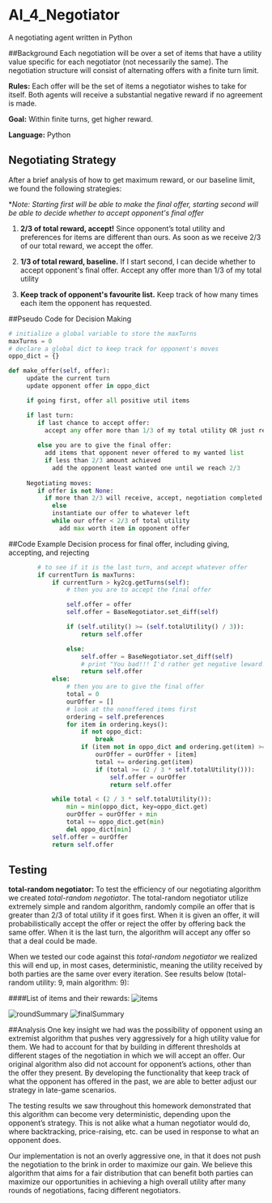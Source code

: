# AI_4_Negotiator
A negotiating agent written in Python

##Background
Each negotiation will be over a set of items that have a utility value specific for each negotiator (not necessarily the same). The negotiation structure will consist of alternating offers with a finite turn limit.

**Rules:** Each offer will be the set of items a negotiator wishes to take for itself. Both agents will receive a substantial negative reward if no agreement is made.

**Goal:** Within finite turns, get higher reward. 

**Language:** Python

## Negotiating Strategy
After a brief analysis of how to get maximum reward, or our baseline limit, we found the following strategies:

**Note: Starting first will be able to make the final offer, starting second will be able to decide whether to accept opponent's final offer*

1. **2/3 of total reward, accept!** Since opponent’s total utility and preferences for items are different than ours. As soon as we receive 2/3 of our total reward, we accept the offer.

2. **1/3 of total reward, baseline.** If I start second, I can decide whether to accept opponent's final offer. Accept any offer more than 1/3 of my total utility

3. **Keep track of opponent's favourite list.** Keep track of how many times each item the opponent has requested.

##Pseudo Code for Decision Making
```Python
# initialize a global variable to store the maxTurns
maxTurns = 0
# declare a global dict to keep track for opponent's moves
oppo_dict = {}

def make_offer(self, offer):
     update the current turn
     update opponent offer in oppo_dict

     if going first, offer all positive util items

     if last turn:
        if last chance to accept offer:
          accept any offer more than 1/3 of my total utility OR just reject the offer and take penalty             
     
        else you are to give the final offer:
       	  add items that opponent never offered to my wanted list
       	  if less than 2/3 amount achieved
       	    add the opponent least wanted one until we reach 2/3
     
     Negotiating moves:
        if offer is not None:
      	  if more than 2/3 will receive, accept, negotiation completed!
      		else
       	  	instantiate our offer to whatever left
            while our offer < 2/3 of total utility
          	  add max worth item in opponent offer
```

##Code Example
Decision process for final offer, including giving, accepting, and rejecting

```Python
        # to see if it is the last turn, and accept whatever offer
        if currentTurn is maxTurns:
            if currentTurn > ky2cg.getTurns(self):
                # then you are to accept the final offer

                self.offer = offer
                self.offer = BaseNegotiator.set_diff(self)

                if (self.utility() >= (self.totalUtility() / 3)):
                    return self.offer

                else:
                    self.offer = BaseNegotiator.set_diff(self)
                    # print "You bad!!! I'd rather get negative leward!!!!"
                    return self.offer
            else:
                # then you are to give the final offer
                total = 0
                ourOffer = []
                # look at the nonoffered items first
                ordering = self.preferences
                for item in ordering.keys():
                    if not oppo_dict:
                        break
                    if (item not in oppo_dict and ordering.get(item) >= 0):
                        ourOffer = ourOffer + [item]
                        total += ordering.get(item)
                        if (total >= (2 / 3 * self.totalUtility())):
                            self.offer = ourOffer
                            return self.offer

            while total < (2 / 3 * self.totalUtility()):
                min = min(oppo_dict, key=oppo_dict.get)
                ourOffer = ourOffer + min
                total += oppo_dict.get(min)
                del oppo_dict[min]
            self.offer = ourOffer
            return self.offer
```

## Testing
**total-random negotiator:** To test the efficiency of our negotiating algorithm we created *total-random negotiator*. The total-random negotiator utilize extremely simple and random algorithm, randomly compile an offer that is greater than 2/3 of total utility if it goes first. When it is given an offer, it will probabilistically accept the offer or reject the offer by offering back the same offer. When it is the last turn, the algorithm will accept any offer so that a deal could be made. 

When we tested our code against this *total-random negotiator* we realized this will end up, in most cases, deterministic, meaning the utility received by both parties are the same over every iteration. See results below (total-random utility: 9, main algorithm: 9):

####List of items and their rewards:
![items](https://raw.githubusercontent.com/ss2cp/AI_HW4/master/Results/items.png)

![roundSummary](https://raw.githubusercontent.com/ss2cp/AI_HW4/master/Results/roundSummary.png)
![finalSummary](https://raw.githubusercontent.com/ss2cp/AI_HW4/master/Results/finalSummary.png)

##Analysis
One key insight we had was the possibility of opponent using an extremist algorithm that pushes very aggressively for a high utility value for them. We had to account for that by building in different thresholds at different stages of the negotiation in which we will accept an offer. Our original algorithm also did not account for opponent’s actions, other than the offer they present. By developing the functionality that keep track of what the opponent has offered in the past, we are able to better adjust our strategy in late-game scenarios.

The testing results we saw throughout this homework demonstrated that this algorithm can become very deterministic, depending upon the opponent’s strategy. This is not alike what a human negotiator would do, where backtracking, price-raising, etc. can be used in response to what an opponent does.

Our implementation is not an overly aggressive one, in that it does not push the negotiation to the brink in order to maximize our gain. We believe this algorithm that aims for a fair distribution that can benefit both parties can maximize our opportunities in achieving a high overall utility after many rounds of negotiations, facing different negotiators.

